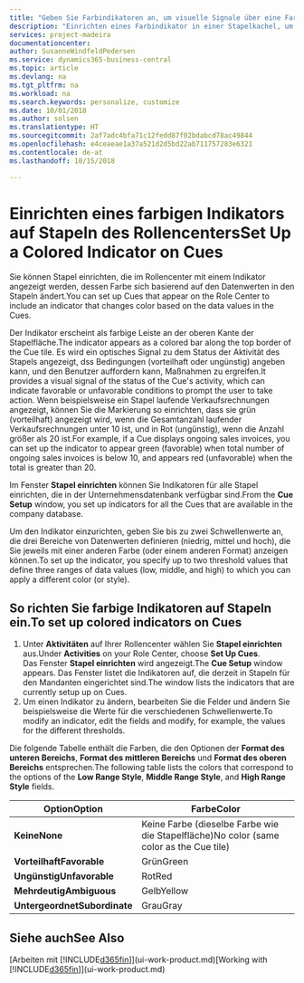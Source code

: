 ```yaml
---
title: "Geben Sie Farbindikatoren an, um visuelle Signale über eine Farbaktivität anzupassen | Microsoft Docs"
description: "Einrichten eines Farbindikator in einer Stapelkachel, um ein personalisiertes visuelles Signal der Farb-Aktivität zu erhalten."
services: project-madeira
documentationcenter: 
author: SusanneWindfeldPedersen
ms.service: dynamics365-business-central
ms.topic: article
ms.devlang: na
ms.tgt_pltfrm: na
ms.workload: na
ms.search.keywords: personalize, customize
ms.date: 10/01/2018
ms.author: solsen
ms.translationtype: HT
ms.sourcegitcommit: 2af7adc4bfa71c12fedd87f02bdabcd78ac49844
ms.openlocfilehash: e4ceaeae1a37a521d2d5bd22ab711757283e6321
ms.contentlocale: de-at
ms.lasthandoff: 10/15/2018

---
```

# <a name="set-up-a-colored-indicator-on-cues"></a><span data-ttu-id="f3e3d-103">Einrichten eines farbigen Indikators auf Stapeln des Rollencenters</span><span class="sxs-lookup"><span data-stu-id="f3e3d-103">Set Up a Colored Indicator on Cues</span></span>
<span data-ttu-id="f3e3d-104">Sie können Stapel einrichten, die im Rollencenter mit einem Indikator angezeigt werden, dessen Farbe sich basierend auf den Datenwerten in den Stapeln ändert.</span><span class="sxs-lookup"><span data-stu-id="f3e3d-104">You can set up Cues that appear on the Role Center to include an indicator that changes color based on the data values in the Cues.</span></span>

<span data-ttu-id="f3e3d-105">Der Indikator erscheint als farbige Leiste an der oberen Kante der Stapelfläche.</span><span class="sxs-lookup"><span data-stu-id="f3e3d-105">The indicator appears as a colored bar along the top border of the Cue tile.</span></span> <span data-ttu-id="f3e3d-106">Es wird ein optisches Signal zu dem Status der Aktivität des Stapels angezeigt, dss Bedingungen (vorteilhaft oder ungünstig) angeben kann, und den Benutzer auffordern kann, Maßnahmen zu ergreifen.</span><span class="sxs-lookup"><span data-stu-id="f3e3d-106">It provides a visual signal of the status of the Cue's activity, which can indicate favorable or unfavorable conditions to prompt the user to take action.</span></span> <span data-ttu-id="f3e3d-107">Wenn beispielsweise ein Stapel laufende Verkaufsrechnungen angezeigt, können Sie die Markierung so einrichten, dass sie grün (vorteilhaft) angezeigt wird, wenn die Gesamtanzahl laufender Verkaufsrechnungen unter 10 ist, und in Rot (ungünstig), wenn die Anzahl größer als 20 ist.</span><span class="sxs-lookup"><span data-stu-id="f3e3d-107">For example, if a Cue displays ongoing sales invoices, you can set up the indicator to appear green (favorable) when total number of ongoing sales invoices is below 10, and appears red (unfavorable) when the total is greater than 20.</span></span>

<span data-ttu-id="f3e3d-108">Im Fenster **Stapel einrichten** können Sie Indikatoren für alle Stapel einrichten, die in der Unternehmensdatenbank verfügbar sind.</span><span class="sxs-lookup"><span data-stu-id="f3e3d-108">From the **Cue Setup** window, you set up indicators for all the Cues that are available in the company database.</span></span>

<span data-ttu-id="f3e3d-109">Um den Indikator einzurichten, geben Sie bis zu zwei Schwellenwerte an, die drei Bereiche von Datenwerten definieren (niedrig, mittel und hoch), die Sie jeweils mit einer anderen Farbe (oder einem anderen Format) anzeigen können.</span><span class="sxs-lookup"><span data-stu-id="f3e3d-109">To set up the indicator, you specify up to two threshold values that define three ranges of data values (low, middle, and high) to which you can apply a different color (or style).</span></span>

## <a name="to-set-up-colored-indicators-on-cues"></a><span data-ttu-id="f3e3d-110">So richten Sie farbige Indikatoren auf Stapeln ein.</span><span class="sxs-lookup"><span data-stu-id="f3e3d-110">To set up colored indicators on Cues</span></span>
1. <span data-ttu-id="f3e3d-111">Unter **Aktivitäten** auf Ihrer Rollencenter wählen Sie **Stapel einrichten** aus.</span><span class="sxs-lookup"><span data-stu-id="f3e3d-111">Under **Activities** on your Role Center, choose **Set Up Cues**.</span></span>  
   <span data-ttu-id="f3e3d-112">Das Fenster **Stapel einrichten** wird angezeigt.</span><span class="sxs-lookup"><span data-stu-id="f3e3d-112">The **Cue Setup** window appears.</span></span> <span data-ttu-id="f3e3d-113">Das Fenster listet die Indikatoren auf, die derzeit in Stapeln für den Mandanten eingerichtet sind.</span><span class="sxs-lookup"><span data-stu-id="f3e3d-113">The window lists the indicators that are currently setup up on Cues.</span></span>
2. <span data-ttu-id="f3e3d-114">Um einen Indikator zu ändern, bearbeiten Sie die Felder und ändern Sie beispielsweise die Werte für die verschiedenen Schwellenwerte.</span><span class="sxs-lookup"><span data-stu-id="f3e3d-114">To modify an indicator, edit the fields and modify, for example, the values for the different thresholds.</span></span>  

<span data-ttu-id="f3e3d-115">Die folgende Tabelle enthält die Farben, die den Optionen der **Format des unteren Bereichs**, **Format des mittleren Bereichs** und **Format des oberen Bereichs** entsprechen.</span><span class="sxs-lookup"><span data-stu-id="f3e3d-115">The following table lists the colors that correspond to the options of the **Low Range Style**, **Middle Range Style**, and **High Range Style** fields.</span></span>

| <span data-ttu-id="f3e3d-116">Option</span><span class="sxs-lookup"><span data-stu-id="f3e3d-116">Option</span></span> | <span data-ttu-id="f3e3d-117">Farbe</span><span class="sxs-lookup"><span data-stu-id="f3e3d-117">Color</span></span> |
| --- | --- |
| <span data-ttu-id="f3e3d-118">**Keine**</span><span class="sxs-lookup"><span data-stu-id="f3e3d-118">**None**</span></span> |<span data-ttu-id="f3e3d-119">Keine Farbe (dieselbe Farbe wie die Stapelfläche)</span><span class="sxs-lookup"><span data-stu-id="f3e3d-119">No color (same color as the Cue tile)</span></span>|
| <span data-ttu-id="f3e3d-120">**Vorteilhaft**</span><span class="sxs-lookup"><span data-stu-id="f3e3d-120">**Favorable**</span></span> |<span data-ttu-id="f3e3d-121">Grün</span><span class="sxs-lookup"><span data-stu-id="f3e3d-121">Green</span></span> |
| <span data-ttu-id="f3e3d-122">**Ungünstig**</span><span class="sxs-lookup"><span data-stu-id="f3e3d-122">**Unfavorable**</span></span> |<span data-ttu-id="f3e3d-123">Rot</span><span class="sxs-lookup"><span data-stu-id="f3e3d-123">Red</span></span> |
| <span data-ttu-id="f3e3d-124">**Mehrdeutig**</span><span class="sxs-lookup"><span data-stu-id="f3e3d-124">**Ambiguous**</span></span> |<span data-ttu-id="f3e3d-125">Gelb</span><span class="sxs-lookup"><span data-stu-id="f3e3d-125">Yellow</span></span> |
| <span data-ttu-id="f3e3d-126">**Untergeordnet**</span><span class="sxs-lookup"><span data-stu-id="f3e3d-126">**Subordinate**</span></span> |<span data-ttu-id="f3e3d-127">Grau</span><span class="sxs-lookup"><span data-stu-id="f3e3d-127">Gray</span></span> |

## <a name="see-also"></a><span data-ttu-id="f3e3d-128">Siehe auch</span><span class="sxs-lookup"><span data-stu-id="f3e3d-128">See Also</span></span>
<span data-ttu-id="f3e3d-129">[Arbeiten mit [!INCLUDE[d365fin](includes/d365fin_md.md)]](ui-work-product.md)</span><span class="sxs-lookup"><span data-stu-id="f3e3d-129">[Working with [!INCLUDE[d365fin](includes/d365fin_md.md)]](ui-work-product.md)</span></span>

